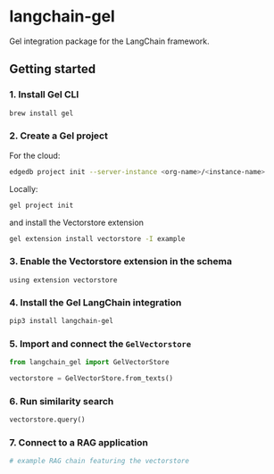 # langchain-gel

Gel integration package for the LangChain framework.


## Getting started 

### 1. Install Gel CLI

```bash
brew install gel
```

### 2. Create a Gel project

For the cloud:

```bash
edgedb project init --server-instance <org-name>/<instance-name>
```

Locally:

```bash
gel project init
```

and install the Vectorstore extension

```bash
gel extension install vectorstore -I example
```

### 3. Enable the Vectorstore extension in the schema

```gel
using extension vectorstore
```

### 4. Install the Gel LangChain integration

```bash
pip3 install langchain-gel
```

### 5. Import and connect the `GelVectorstore`

```python
from langchain_gel import GelVectorStore

vectorstore = GelVectorStore.from_texts()
```

### 6. Run similarity search

```python
vectorstore.query()
```

### 7. Connect to a RAG application

```python
# example RAG chain featuring the vectorstore
```
